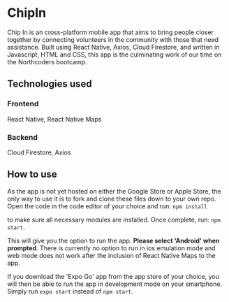# ChipIn

Chip In is an cross-platform mobile app that aims to bring people closer together by connecting volunteers in the community with those that need assistance. Built using React Native, Axios, Cloud Firestore, and written in Javascript, HTML and CSS, this app is the culminating work of our time on the Northcoders bootcamp.

## Technologies used

### Frontend

React Native, React Native Maps

### Backend

Cloud Firestore, Axios

## How to use

As the app is not yet hosted on either the Google Store or Apple Store, the only way to use it is to fork and clone these files down to your own repo. Open the code in the code editor of your choice and run: `npm install`

to make sure all necessary modules are installed. Once complete, run: `npm start`.

This will give you the option to run the app. **Please select 'Android' when prompted**. There is currently no option to run in ios emulation mode and web mode does not work after the inclusion of React Native Maps to the app.

If you download the 'Expo Go' app from the app store of your choice, you will then be able to run the app in development mode on your smartphone. Simply run `expo start` instead of `npm start`.